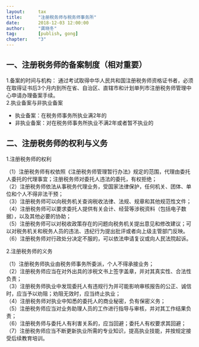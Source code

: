 ```yaml
---                                                                        
layout:     tax                                            
title:      "注册税务师与税务师事务所"                                                                       
date:       2018-12-03 12:00:00                                                                           
author:     "龚晓冬"                                      
tag:		[publish, gong]                                
chapter:	"3"
---
```


## 一、注册税务师的备案制度（相对重要）

1.备案的时间与机构： 通过考试取得中华人民共和国注册税务师资格证书者，必须在取得证书后3个月内到所在省、自治区、直辖市和计划单列市注册税务师管理中心申请办理备案手续。   
2.执业备案与非执业备案     
  - 执业备案：在税务师事务所执业满2年的  
  - 非执业备案：对在税务师事务所执业不满2年或者暂不执业的

## 二、注册税务师的权利与义务  

1.注册税务师的权利   

（1）注册税务师有权依照《注册税务师管理暂行办法》规定的范围，代理由委托人委托的代理事宜；注册税务师对委托人违法的委托，有权拒绝；  
（2）注册税务师依法从事税务代理业务，受国家法律保护，任何机关、团体、单位和个人不得非法干预；  
（3）注册税务师可以向税务机关查询税收法律、法规、规章和其他规范性文件；  
（4）注册税务师可以要求委托人提供有关会计、经营等涉税资料（包括电子数据），以及其他必要的协助；  
（5）注册税务师可以对税收政策存在的问题向税务机关提出意见和修改建议；可以对税务机关和税务人员的违法、违纪行为提出批评或者向上级主管部门反映。  
（6）注册税务师对行政处分决定不服的，可以依法申请复议或向人民法院起诉。    

2.注册税务师的义务   

（1）注册税务师执业由税务师事务所委派，个人不得承接业务；  
（2）注册税务师应当在对外出具的涉税文书上签字盖章，并对其真实性、合法性负责；  
（3）注册税务师执业中发现委托人有违规行为并可能影响审核报告的公正、诚信时，应当予以劝阻；劝阻无效时，应当终止执业；  
（4）注册税务师对执业中知悉的委托人的商业秘密，负有保密义务；  
（5）注册税务师应当对业务助理人员的工作进行指导与审核，并对其工作结果负责；  
（6）注册税务师与委托人有利害关系的，应当回避；委托人有权要求其回避；  
（7）注册税务师应当不断更新执业所需的专业知识，提高执业技能，并按规定接受后续教育培训。  
